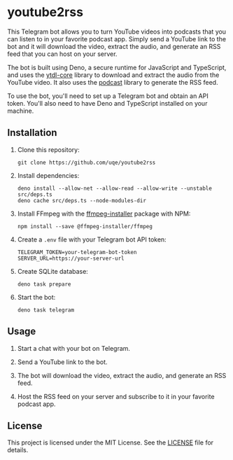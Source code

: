 # youtube2rss

This Telegram bot allows you to turn YouTube videos into podcasts that you can listen to in your favorite podcast app. Simply send a YouTube link to the bot and it will download the video, extract the audio, and generate an RSS feed that you can host on your server.

The bot is built using Deno, a secure runtime for JavaScript and TypeScript, and uses the [ytdl-core](https://www.npmjs.com/package/ytdl-core) library to download and extract the audio from the YouTube video. It also uses the [podcast](https://www.npmjs.com/package/podcast) library to generate the RSS feed.

To use the bot, you'll need to set up a Telegram bot and obtain an API token. You'll also need to have Deno and TypeScript installed on your machine.

## Installation

1. Clone this repository:

   ```
   git clone https://github.com/uqe/youtube2rss
   ```

2. Install dependencies:

   ```
   deno install --allow-net --allow-read --allow-write --unstable src/deps.ts
   deno cache src/deps.ts --node-modules-dir
   ```

3. Install FFmpeg with the [ffmpeg-installer](https://www.npmjs.com/package/@ffmpeg-installer/ffmpeg) package with NPM:

   ```
   npm install --save @ffmpeg-installer/ffmpeg
   ```

4. Create a `.env` file with your Telegram bot API token:

   ```
   TELEGRAM_TOKEN=your-telegram-bot-token
   SERVER_URL=https://your-server-url
   ```

5. Create SQLite database:

   ```
   deno task prepare
   ```

6. Start the bot:

   ```
   deno task telegram
   ```

## Usage

1. Start a chat with your bot on Telegram.

2. Send a YouTube link to the bot.

3. The bot will download the video, extract the audio, and generate an RSS feed.

4. Host the RSS feed on your server and subscribe to it in your favorite podcast app.

## License

This project is licensed under the MIT License. See the [LICENSE](LICENSE) file for details.
